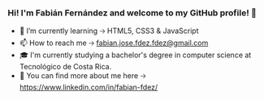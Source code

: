 ### Hi! I'm Fabián Fernández and welcome to my GitHub profile! 👋

- 🌱 I’m currently learning 🡢 HTML5, CSS3 & JavaScript
- 📫 How to reach me 🡢 fabian.jose.fdez.fdez@gmail.com
- 🎓 I'm currently studying a bachelor's degree in computer science at Tecnológico de Costa Rica.
- 🔎 You can find more about me here 🡢 https://www.linkedin.com/in/fabian-fdez/
<!--
**FabsCR/FabsCR** is a ✨ _special_ ✨ repository because its `README.md` (this file) appears on your GitHub profile.

Here are some ideas to get you started:

- 🔭 I’m currently working on ...
- 🌱 I’m currently learning ...
- 👯 I’m looking to collaborate on ...
- 🤔 I’m looking for help with ...
- 💬 Ask me about ...
- 📫 How to reach me: ...
- 😄 Pronouns: ...
- ⚡ Fun fact: ...
-->
